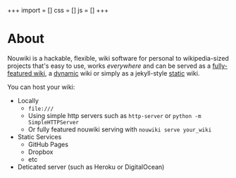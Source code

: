 +++
import = []
css = []
js = []
+++

# About

Nouwiki is a hackable, flexible, wiki software for personal to wikipedia-sized projects that's easy to use, works _everywhere_ and can be served as a [fully-featured wiki](<Mode: Nouwiki>), a [dynamic](<Mode: Dynamic>) wiki or simply as a jekyll-style [static](<Mode: Static>) wiki.

You can host your wiki:

- Locally
  - `file:///`
  - Using simple http servers such as `http-server` or `python -m SimpleHTTPServer`
  - Or fully featured nouwiki serving with `nouwiki serve your_wiki`
- Static Services
  - GitHub Pages
  - Dropbox
  - etc
- Deticated server (such as Heroku or DigitalOcean)
<!-- -->